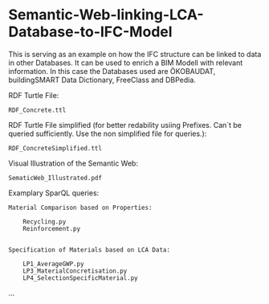 # Semantic-Web-linking-LCA-Database-to-IFC-Model
This is serving as an example on how the IFC structure can be linked to data in other Databases. It can be used to enrich a BIM Modell with relevant information.
In this case the Databases used are ÖKOBAUDAT, buildingSMART Data Dictionary, FreeClass and DBPedia.


RDF Turtle File:

	RDF_Concrete.ttl


RDF Turtle File simplified (for better redability usiing Prefixes. Can´t be queried sufficiently. Use the non simplified file for queries.):

	RDF_ConcreteSimplified.ttl


Visual Illustration of the Semantic Web:

	SematicWeb_Illustrated.pdf


Examplary SparQL queries:

	Material Comparison based on Properties:
	
		Recycling.py
		Reinforcement.py


	Specification of Materials based on LCA Data:
	
		LP1_AverageGWP.py
		LP3_MaterialConcretisation.py
		LP4_SelectionSpecificMaterial.py

... 
